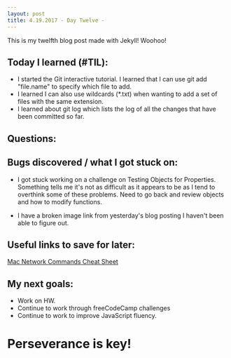 ```yaml
---
layout: post
title: 4.19.2017 - Day Twelve - 
---
```


This is my twelfth blog post made with Jekyll! Woohoo! 

## Today I learned (#TIL):   

- I started the Git interactive tutorial.  I learned that I can use git add "file.name" to specify which file to add.  
- I learned I can also use wildcards (*.txt) when wanting to add a set of files with the same extension.
- I learned about git log which lists the log of all the changes that have been committed so far.


## Questions:


## Bugs discovered / what I got stuck on:

- I got stuck working on a challenge on Testing Objects for Properties.  Something tells me it's not as difficult as it appears to be as I tend to overthink some of these problems.  Need to go back and review objects and how to modify functions.

- I have a broken image link from yesterday's blog posting I haven't been able to figure out.

## Useful links to save for later:

[Mac Network Commands Cheat Sheet](http://krypted.com/mac-security/mac-network-commands-cheat-sheet/)

## My next goals:

- Work on HW.
- Continue to work through freeCodeCamp challenges
- Continue to work to improve JavaScript fluency. 


# Perseverance is key!







